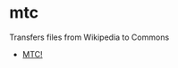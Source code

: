 # mtc
Transfers files from Wikipedia to Commons

* [MTC!](https://en.wikipedia.org/wiki/Wikipedia:MTC!)